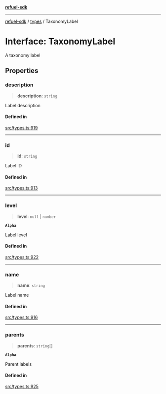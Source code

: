 [**refuel-sdk**](../../README.md)

***

[refuel-sdk](../../modules.md) / [types](../README.md) / TaxonomyLabel

# Interface: TaxonomyLabel

A taxonomy label

## Properties

### description

> **description**: `string`

Label description

#### Defined in

[src/types.ts:919](https://github.com/refuel-ai/refuel-sdk/blob/240c3e68ab946b6c24b6f2eafb12779c24332cdb/src/types.ts#L919)

***

### id

> **id**: `string`

Label ID

#### Defined in

[src/types.ts:913](https://github.com/refuel-ai/refuel-sdk/blob/240c3e68ab946b6c24b6f2eafb12779c24332cdb/src/types.ts#L913)

***

### level

> **level**: `null` \| `number`

**`Alpha`**

Label level

#### Defined in

[src/types.ts:922](https://github.com/refuel-ai/refuel-sdk/blob/240c3e68ab946b6c24b6f2eafb12779c24332cdb/src/types.ts#L922)

***

### name

> **name**: `string`

Label name

#### Defined in

[src/types.ts:916](https://github.com/refuel-ai/refuel-sdk/blob/240c3e68ab946b6c24b6f2eafb12779c24332cdb/src/types.ts#L916)

***

### parents

> **parents**: `string`[]

**`Alpha`**

Parent labels

#### Defined in

[src/types.ts:925](https://github.com/refuel-ai/refuel-sdk/blob/240c3e68ab946b6c24b6f2eafb12779c24332cdb/src/types.ts#L925)
